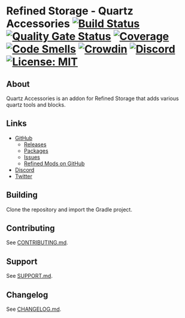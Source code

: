 # Refined Storage - Quartz Accessories [![Build Status](https://github.com/refinedmods/refinedstorage-quartz-accessories/actions/workflows/build.yml/badge.svg?branch=develop)](https://github.com/refinedmods/refinedstorage-quartz-accessories/actions/workflows/build.yml) [![Quality Gate Status](https://sonarcloud.io/api/project_badges/measure?project=refinedmods_refinedstorage-quartz-accessories&metric=alert_status)](https://sonarcloud.io/summary/new_code?id=refinedmods_refinedstorage-quartz-accessories) [![Coverage](https://sonarcloud.io/api/project_badges/measure?project=refinedmods_refinedstorage-quartz-accessories&metric=coverage)](https://sonarcloud.io/summary/new_code?id=refinedmods_refinedstorage-quartz-accessories) [![Code Smells](https://sonarcloud.io/api/project_badges/measure?project=refinedmods_refinedstorage-quartz-accessories&metric=code_smells)](https://sonarcloud.io/summary/new_code?id=refinedmods_refinedstorage-quartz-accessories) [![Crowdin](https://badges.crowdin.net/refined-storage-quartz-accessories/localized.svg)](https://crowdin.com/project/refined-storage-quartz-accessories) [![Discord](https://img.shields.io/discord/342942776494653441)](https://discordapp.com/invite/VYzsydb) [![License: MIT](https://img.shields.io/badge/License-MIT-yellow.svg)](LICENSE.md)

## About

Quartz Accessories is an addon for Refined Storage that adds various quartz tools and blocks.

## Links

- [GitHub](https://github.com/refinedmods/refinedstorage-quartz-accessories)
    - [Releases](https://github.com/refinedmods/refinedstorage-quartz-accessories/releases)
    - [Packages](https://github.com/refinedmods/refinedstorage-quartz-accessories/packages)
    - [Issues](https://github.com/refinedmods/refinedstorage-quartz-accessories/issues)
    - [Refined Mods on GitHub](https://github.com/refinedmods)
- [Discord](https://discordapp.com/invite/VYzsydb)
- [Twitter](https://twitter.com/refinedmods)

## Building

Clone the repository and import the Gradle project.

## Contributing

See [CONTRIBUTING.md](.github/CONTRIBUTING.md).

## Support

See [SUPPORT.md](.github/SUPPORT.md).

## Changelog

See [CHANGELOG.md](CHANGELOG.md).
